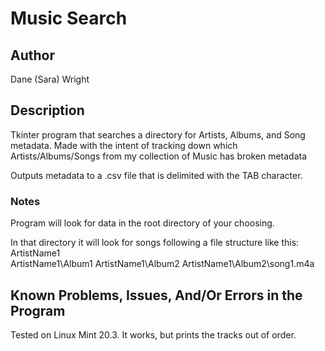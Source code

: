# Music Search

## Author
Dane (Sara) Wright


## Description
Tkinter program that searches a directory for Artists, Albums, and Song metadata.
Made with the intent of tracking down which Artists/Albums/Songs from my collection of Music has broken metadata

Outputs metadata to a .csv file that is delimited with the TAB character.


### Notes
Program will look for data in the root directory of your choosing.

In that directory it will look for songs following a file structure like this:
ArtistName1\
ArtistName1\Album1
ArtistName1\Album2
ArtistName1\Album2\song1.m4a


## Known Problems, Issues, And/Or Errors in the Program
Tested on Linux Mint 20.3. It works, but prints the tracks out of order.


